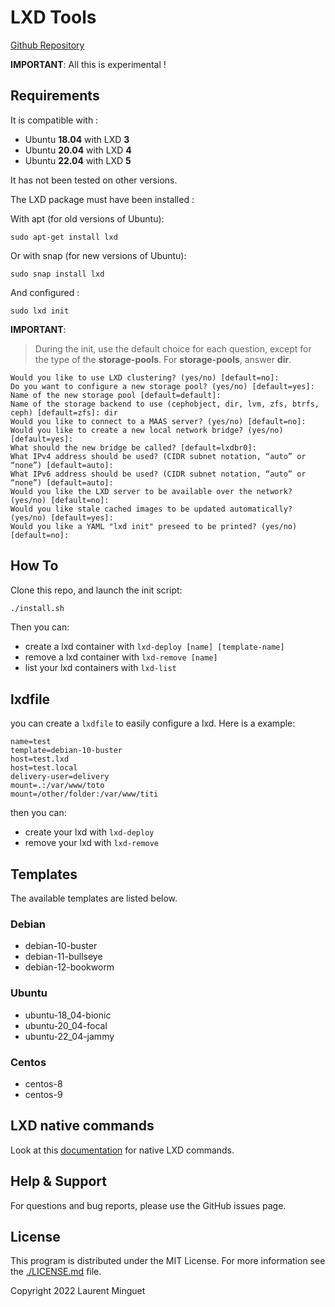 # LXD Tools

[Github Repository](https://github.com/spipu/lxd-tools)

**IMPORTANT**: All this is experimental !

## Requirements

It is compatible with :

* Ubuntu **18.04** with LXD **3**
* Ubuntu **20.04** with LXD **4**
* Ubuntu **22.04** with LXD **5**
 
It has not been tested on other versions.

The LXD package must have been installed :

With apt (for old versions of Ubuntu): 

```shell
sudo apt-get install lxd
```

Or with snap (for new versions of Ubuntu):

```shell
sudo snap install lxd
```

And configured :

```shell
sudo lxd init
```

**IMPORTANT**:

> During the init, use the default choice for each question, except for the type of the **storage-pools**.
> For **storage-pools**, answer **dir**.

```text
Would you like to use LXD clustering? (yes/no) [default=no]: 
Do you want to configure a new storage pool? (yes/no) [default=yes]: 
Name of the new storage pool [default=default]: 
Name of the storage backend to use (cephobject, dir, lvm, zfs, btrfs, ceph) [default=zfs]: dir
Would you like to connect to a MAAS server? (yes/no) [default=no]: 
Would you like to create a new local network bridge? (yes/no) [default=yes]: 
What should the new bridge be called? [default=lxdbr0]: 
What IPv4 address should be used? (CIDR subnet notation, “auto” or “none”) [default=auto]: 
What IPv6 address should be used? (CIDR subnet notation, “auto” or “none”) [default=auto]: 
Would you like the LXD server to be available over the network? (yes/no) [default=no]: 
Would you like stale cached images to be updated automatically? (yes/no) [default=yes]: 
Would you like a YAML "lxd init" preseed to be printed? (yes/no) [default=no]: 
```

## How To

Clone this repo, and launch the init script:

```bash
./install.sh
```

Then you can:

  * create a lxd container with `lxd-deploy [name] [template-name]`
  * remove a lxd container with `lxd-remove [name]`
  * list your lxd containers with `lxd-list`

## lxdfile

you can create a `lxdfile` to easily configure a lxd. Here is a example:

```
name=test
template=debian-10-buster
host=test.lxd
host=test.local
delivery-user=delivery
mount=.:/var/www/toto
mount=/other/folder:/var/www/titi
```

then you can:

  * create your lxd with `lxd-deploy`
  * remove your lxd with `lxd-remove`

## Templates

The available templates are listed below.

### Debian

* debian-10-buster
* debian-11-bullseye
* debian-12-bookworm

### Ubuntu

* ubuntu-18_04-bionic
* ubuntu-20_04-focal
* ubuntu-22_04-jammy

### Centos

* centos-8
* centos-9

## LXD native commands

Look at this [documentation](./LXD.md) for native LXD commands.

## Help & Support

For questions and bug reports, please use the GitHub issues page.

## License

This program is distributed under the MIT License. For more information see the [./LICENSE.md](./LICENSE.md) file.

Copyright 2022 Laurent Minguet
